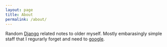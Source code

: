 ```yaml
---
layout: page
title: About
permalink: /about/
---
```


Random <a href="https://www.djangoproject.com">Django</a> related notes to older myself. Mostly embarasingly simple staff that I regurarly forget and need to <a href="https://www.google.com/search?q=how+to+django">google</a>.
